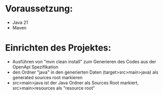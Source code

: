 # Voraussetzung:
* Java 21
* Maven
# Einrichten des Projektes:
* Ausführen von "mvn clean install" zum Generieren des Codes aus der OpenApi Spezifikation
* den Ordner "java" in den generierten Daten (target>src>main>java) als generated sources root markieren
* src>main>java ist der Java Ordner als Sources Root markiert, src>main>resources als "resource root"
